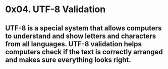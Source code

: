 # 0x04. UTF-8 Validation

## UTF-8 is a special system that allows computers to understand and show letters and characters from all languages. UTF-8 validation helps computers check if the text is correctly arranged and makes sure everything looks right.
